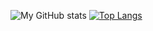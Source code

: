![My GitHub stats](https://github-readme-stats.vercel.app/api?username=harusaku&show_icons=true&theme=radical&count_private=true)
[![Top Langs](https://github-readme-stats.vercel.app/api/top-langs/?username=harusaku&layout=compact&theme=radical&count_private=true)](https://github.com/harusaku)
